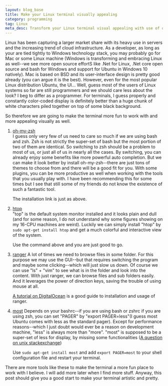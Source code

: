 ```yaml
---
layout: blog_base
title: Make your Linux terminal visually appealing
category: programming
tag: Linux
meta_desc: Transform your Linux terminal visual appealing with use of oh-my-zsh, htop, ranger, most and so on.
---
```


Linux has been capturing a larger market share with its heavy use in servers and the increasing trend of cloud infrastructure. As a developer, as long as your are tied tightly to Windows technology stack, you may probably go for Mac or some Linux machine (Windows is transforming and embracing Linux as well--we see more open source effortS like .Net for Linux, .Net core open source and bash for Windows and support for Ubuntu in Windows 10 natively). Mac is based on BSD and its user-interface design is pretty good already (you can argue it is the best). However, even for the most popular Linux distribution Ubuntu, the UI... Well, guess most of the users of Linux systems so far are still programmers and we should care less about the look? I beg to differ as a programmer. For terminals, I guess properly and constantly color-coded display is definitely better than a huge chunk of white characters piled together on top of some black background.

So therefore we are going to make the terminal more fun to work with and more appealing visually as well.

1. [oh-my-zsh](https://github.com/robbyrussell/oh-my-zsh)<br/>
   I guess only very few of us need to care so much if we are using bash and zsh. Zsh is not strictly the super-set of bash but the most portion of two of them are identical. So switching to zsh should be a problem to most of us, or just all of us in nearly all the cases. By switching, you can already enjoy some benefits like more powerful auto completion. But we can make it look better by install oh-my-zsh--there are just tons of themes to choose from and there will be a good fit for you. With some plugins, you can be more productive as well when working with the tools that you usually play with. I have been recommending this for some times but I see that still some of my friends do not know the existence of such a fantastic tool.

   The installation link is just as above.

2. [htop](https://en.wikipedia.org/wiki/Htop)<br/>
   "top" is the default system monitor installed and it looks plain and dull (and for some reason, I do not understand why some figures showing on my 16-CPU machines are weird). Luckily we can simply install "htop" by `sudo apt-get install htop` and get a much colorful and interactive view of the system.

   Use the command above and you are just good to go.

3. [ranger](http://ranger.nongnu.org/)
   A lot of times we need to browse files in some folder. For this purpose we may use the GUI--but that requires switching the program and maybe some clicking--which will just slow us down. Of course we can use "ls" + "vim" to see what is in the folder and look into the content. With just ranger, we can browse files and sub folders easily. And it leverages the power of direction keys, saving the trouble of using mouse at all.

   [A tutorial on DigitalOcean](https://www.digitalocean.com/community/tutorials/installing-and-using-ranger-a-terminal-file-manager-on-a-ubuntu-vps) is a good guide to installation and usage of ranger.

4. [most](http://linux.die.net/man/1/most)
   Depends on your bashrc--if you are using bash or zshrc if you are using zsh, you can set "PAGER" by "export PAGER=less"(I guess most Ubuntu comes with less as the standard pager). Except for performance reasons--which I just doubt would ever be a reason on development machine, "less" is always more than "more". "most" is supposed to be a super-set of less for display, by missing some functionalities ([A question on unix stackexchange](http://unix.stackexchange.com/questions/604/isnt-less-just-more))

   Use `sudo apt-get install most` and add `export PAGER=most` to your shell configuration file and restart your terminal.

There are more tools like these to make the terminal a more fun place to work with I believe. I will add more later when I find more stuff. Anyway, this post should give you a good start to make your terminal artistic and pretty.
